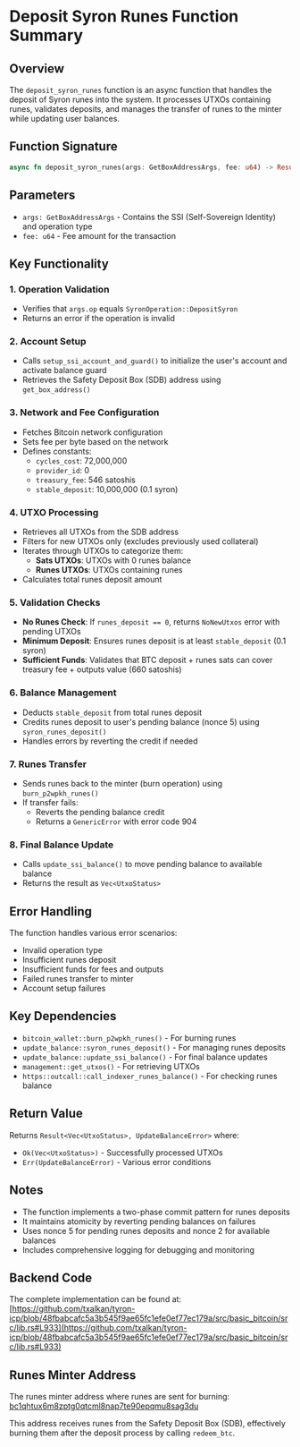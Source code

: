 # Deposit Syron Runes Function Summary

## Overview

The `deposit_syron_runes` function is an async function that handles the deposit of Syron runes into the system. It processes UTXOs containing runes, validates deposits, and manages the transfer of runes to the minter while updating user balances.

## Function Signature

```rust
async fn deposit_syron_runes(args: GetBoxAddressArgs, fee: u64) -> Result<Vec<UtxoStatus>, UpdateBalanceError>
```

## Parameters

- `args: GetBoxAddressArgs` - Contains the SSI (Self-Sovereign Identity) and operation type
- `fee: u64` - Fee amount for the transaction

## Key Functionality

### 1. Operation Validation

- Verifies that `args.op` equals `SyronOperation::DepositSyron`
- Returns an error if the operation is invalid

### 2. Account Setup

- Calls `setup_ssi_account_and_guard()` to initialize the user's account and activate balance guard
- Retrieves the Safety Deposit Box (SDB) address using `get_box_address()`

### 3. Network and Fee Configuration

- Fetches Bitcoin network configuration
- Sets fee per byte based on the network
- Defines constants:
  - `cycles_cost`: 72,000,000
  - `provider_id`: 0
  - `treasury_fee`: 546 satoshis
  - `stable_deposit`: 10,000,000 (0.1 syron)

### 4. UTXO Processing

- Retrieves all UTXOs from the SDB address
- Filters for new UTXOs only (excludes previously used collateral)
- Iterates through UTXOs to categorize them:
  - **Sats UTXOs**: UTXOs with 0 runes balance
  - **Runes UTXOs**: UTXOs containing runes
- Calculates total runes deposit amount

### 5. Validation Checks

- **No Runes Check**: If `runes_deposit == 0`, returns `NoNewUtxos` error with pending UTXOs
- **Minimum Deposit**: Ensures runes deposit is at least `stable_deposit` (0.1 syron)
- **Sufficient Funds**: Validates that BTC deposit + runes sats can cover treasury fee + outputs value (660 satoshis)

### 6. Balance Management

- Deducts `stable_deposit` from total runes deposit
- Credits runes deposit to user's pending balance (nonce 5) using `syron_runes_deposit()`
- Handles errors by reverting the credit if needed

### 7. Runes Transfer

- Sends runes back to the minter (burn operation) using `burn_p2wpkh_runes()`
- If transfer fails:
  - Reverts the pending balance credit
  - Returns a `GenericError` with error code 904

### 8. Final Balance Update

- Calls `update_ssi_balance()` to move pending balance to available balance
- Returns the result as `Vec<UtxoStatus>`

## Error Handling

The function handles various error scenarios:

- Invalid operation type
- Insufficient runes deposit
- Insufficient funds for fees and outputs
- Failed runes transfer to minter
- Account setup failures

## Key Dependencies

- `bitcoin_wallet::burn_p2wpkh_runes()` - For burning runes
- `update_balance::syron_runes_deposit()` - For managing runes deposits
- `update_balance::update_ssi_balance()` - For final balance updates
- `management::get_utxos()` - For retrieving UTXOs
- `https::outcall::call_indexer_runes_balance()` - For checking runes balance

## Return Value

Returns `Result<Vec<UtxoStatus>, UpdateBalanceError>` where:

- `Ok(Vec<UtxoStatus>)` - Successfully processed UTXOs
- `Err(UpdateBalanceError)` - Various error conditions

## Notes

- The function implements a two-phase commit pattern for runes deposits
- It maintains atomicity by reverting pending balances on failures
- Uses nonce 5 for pending runes deposits and nonce 2 for available balances
- Includes comprehensive logging for debugging and monitoring

## Backend Code

The complete implementation can be found at: [https://github.com/txalkan/tyron-icp/blob/48fbabcafc5a3b545f9ae65fc1efe0ef77ec179a/src/basic_bitcoin/src/lib.rs#L933](https://github.com/txalkan/tyron-icp/blob/48fbabcafc5a3b545f9ae65fc1efe0ef77ec179a/src/basic_bitcoin/src/lib.rs#L933)

## Runes Minter Address

The runes minter address where runes are sent for burning: [bc1qhtux6m8zptg0qtcml8nap7te90epqmu8sag3du](https://mempool.space/address/bc1qhtux6m8zptg0qtcml8nap7te90epqmu8sag3du)

This address receives runes from the Safety Deposit Box (SDB), effectively burning them after the deposit process by calling `redeem_btc`.
